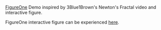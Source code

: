 <a href="https://www.github.com/airladon/FigureOne">FigureOne</a> Demo inspired by 3Blue1Brown's Newton's Fractal video and interactive figure.

FigureOne interactive figure can be experienced <a href="https://airladon.github.io/nfrac/">here</a>.